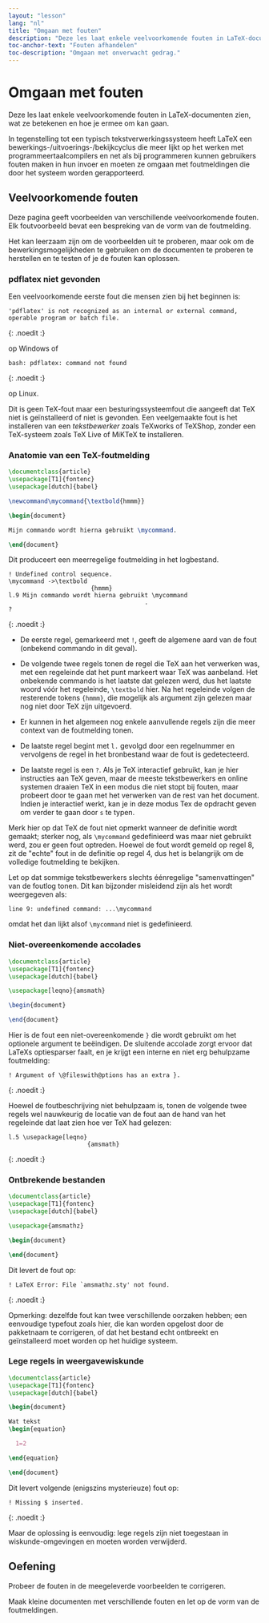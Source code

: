```yaml
---
layout: "lesson"
lang: "nl"
title: "Omgaan met fouten"
description: "Deze les laat enkele veelvoorkomende fouten in LaTeX-documenten zien, wat ze betekenen en hoe je ermee om kan gaan."
toc-anchor-text: "Fouten afhandelen"
toc-description: "Omgaan met onverwacht gedrag."
---
```


# Omgaan met fouten

<span
  class="summary">Deze les laat enkele veelvoorkomende fouten in LaTeX-documenten zien, wat ze betekenen en hoe je ermee om kan gaan.</span>

In tegenstelling tot een typisch tekstverwerkingssysteem heeft LaTeX een bewerkings-/uitvoerings-/bekijkcyclus die meer lijkt op het werken met programmeertaalcompilers en net als bij programmeren kunnen gebruikers fouten maken in hun invoer en moeten ze omgaan met foutmeldingen die door het systeem worden gerapporteerd.

## Veelvoorkomende fouten

Deze pagina geeft voorbeelden van verschillende veelvoorkomende fouten.
Elk foutvoorbeeld bevat een bespreking van de vorm van de foutmelding.

Het kan leerzaam zijn om de voorbeelden uit te proberen, maar ook om de
bewerkingsmogelijkheden te gebruiken om de documenten te proberen te herstellen en te testen of je de fouten kan oplossen.

### pdflatex niet gevonden

Een veelvoorkomende eerste fout die mensen zien bij het beginnen is:

```
'pdflatex' is not recognized as an internal or external command,
operable program or batch file.
```
{: .noedit :}

op Windows of

```
bash: pdflatex: command not found
```
{: .noedit :}

op Linux.

Dit is geen TeX-fout maar een besturingssysteemfout die aangeeft dat TeX niet is geïnstalleerd of niet is gevonden.
Een veelgemaakte fout is het installeren van een _tekstbewerker_ zoals TeXworks of TeXShop, zonder een TeX-systeem zoals TeX Live of MiKTeX te installeren.

### Anatomie van een TeX-foutmelding

```latex
\documentclass{article}
\usepackage[T1]{fontenc}
\usepackage[dutch]{babel}

\newcommand\mycommand{\textbold{hmmm}}

\begin{document}

Mijn commando wordt hierna gebruikt \mycommand.

\end{document}
```

Dit produceert een meerregelige foutmelding in het logbestand.

```
! Undefined control sequence.
\mycommand ->\textbold 
                       {hmmm}
l.9 Mijn commando wordt hierna gebruikt \mycommand
                                      .
? 
```
{: .noedit :}

* De eerste regel, gemarkeerd met `!`, geeft de algemene aard van de fout (onbekend commando in dit geval).
* De volgende twee regels tonen de regel die TeX aan het verwerken was, met een regeleinde dat het punt markeert waar TeX was aanbeland.
Het onbekende commando is het laatste dat gelezen werd, dus het laatste woord vóór het regeleinde, `\textbold` hier.
Na het regeleinde volgen de resterende tokens `{hmmm}`, die mogelijk als argument zijn gelezen maar nog niet door TeX zijn uitgevoerd.
* Er kunnen in het algemeen nog enkele aanvullende regels zijn die meer context van de foutmelding tonen.
* De laatste regel begint met `l.` gevolgd door een regelnummer en vervolgens de regel in het bronbestand waar de fout is gedetecteerd.

* De laatste regel is een `?`. 
Als je TeX interactief gebruikt, kan je hier instructies aan TeX geven, maar de meeste tekstbewerkers en online systemen draaien TeX in een modus die niet stopt bij fouten, maar probeert door te gaan met het verwerken van de rest van het document.
Indien je interactief werkt, kan je in deze modus Tex de opdracht geven om verder te gaan door `s` te typen.

Merk hier op dat TeX de fout niet opmerkt wanneer de definitie wordt gemaakt; sterker nog, als `\mycommand` gedefinieerd was maar niet gebruikt werd, zou er geen fout optreden.
Hoewel de fout wordt gemeld op regel 8, zit de "echte" fout in de definitie op regel 4, dus het is belangrijk om de volledige foutmelding te bekijken.

Let op dat sommige tekstbewerkers slechts éénregelige "samenvattingen" van de foutlog tonen.
Dit kan bijzonder misleidend zijn als het wordt weergegeven als:

`line 9: undefined command: ...\mycommand`

omdat het dan lijkt alsof `\mycommand` niet is gedefinieerd.

### Niet-overeenkomende accolades

```latex
\documentclass{article}
\usepackage[T1]{fontenc}
\usepackage[dutch]{babel}

\usepackage[leqno}{amsmath}

\begin{document}

\end{document}
```

Hier is de fout een niet-overeenkomende `}` die wordt gebruikt om het optionele argument te beëindigen.
De sluitende accolade zorgt ervoor dat LaTeXs optiesparser faalt, en je krijgt een interne en niet erg behulpzame foutmelding:

```
! Argument of \@fileswith@ptions has an extra }.
```
{: .noedit :}

Hoewel de foutbeschrijving niet behulpzaam is, tonen de volgende twee regels wel nauwkeurig de locatie van de fout aan de hand van het regeleinde dat laat zien hoe ver TeX had gelezen:

```
l.5 \usepackage[leqno}
                      {amsmath}
```
{: .noedit :}

### Ontbrekende bestanden

```latex
\documentclass{article}
\usepackage[T1]{fontenc}
\usepackage[dutch]{babel}

\usepackage{amsmathz}

\begin{document}

\end{document}
```

Dit levert de fout op:

```
! LaTeX Error: File `amsmathz.sty' not found.
```
{: .noedit :}

Opmerking: dezelfde fout kan twee verschillende oorzaken hebben;
een eenvoudige typefout zoals hier, die kan worden opgelost door de pakketnaam te corrigeren, of dat het bestand echt ontbreekt en geïnstalleerd moet worden op het huidige systeem.

### Lege regels in weergavewiskunde

```latex
\documentclass{article}
\usepackage[T1]{fontenc}
\usepackage[dutch]{babel}

\begin{document}

Wat tekst
\begin{equation}

  1=2

\end{equation}

\end{document}
```

Dit levert volgende (enigszins mysterieuze) fout op:

```
! Missing $ inserted.
```
{: .noedit :}

Maar de oplossing is eenvoudig: lege regels zijn niet toegestaan in wiskunde-omgevingen en moeten worden verwijderd.

## Oefening

Probeer de fouten in de meegeleverde voorbeelden te corrigeren.

Maak kleine documenten met verschillende fouten en let op de vorm van de foutmeldingen.

<script>
window.addEventListener('load', function(){
  rlselectline('pre2',4);
  rlselectline('pre4',4);
  rlselectline('pre7',4);
  rlselectline('pre9',8);
    }, false);
 </script>
